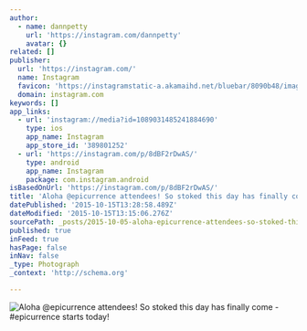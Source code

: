 ```yaml
---
author:
  - name: dannpetty
    url: 'https://instagram.com/dannpetty'
    avatar: {}
related: []
publisher:
  url: 'https://instagram.com/'
  name: Instagram
  favicon: 'https://instagramstatic-a.akamaihd.net/bluebar/8090b48/images/ico/favicon.ico'
  domain: instagram.com
keywords: []
app_links:
  - url: 'instagram://media?id=1089031485241884690'
    type: ios
    app_name: Instagram
    app_store_id: '389801252'
  - url: 'https://instagram.com/p/8dBF2rDwAS/'
    type: android
    app_name: Instagram
    package: com.instagram.android
isBasedOnUrl: 'https://instagram.com/p/8dBF2rDwAS/'
title: 'Aloha @epicurrence attendees! So stoked this day has finally come - #epicurrence starts today!'
datePublished: '2015-10-15T13:28:58.489Z'
dateModified: '2015-10-15T13:15:06.276Z'
sourcePath: _posts/2015-10-05-aloha-epicurrence-attendees-so-stoked-this-day-has-finally.md
published: true
inFeed: true
hasPage: false
inNav: false
_type: Photograph
_context: 'http://schema.org'

---
```

![Aloha &commat;epicurrence attendees&excl; So stoked this day has finally come - &num;epicurrence starts today&excl;](https://scontent.cdninstagram.com/hphotos-xaf1/t51.2885-15/s640x640/sh0.08/e35/12093378_727797794019237_1648500201_n.jpg)